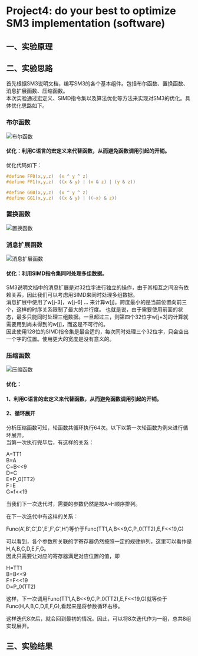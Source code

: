 # Project4: do your best to optimize SM3 implementation (software)
## 一、实验原理

## 二、实验思路
首先根据SM3说明文档，编写SM3的各个基本组件。包括布尔函数、置换函数、消息扩展函数、压缩函数。<br>
本次实验通过宏定义、SIMD指令集以及算法优化等方法来实现对SM3的优化。具体优化思路如下。<br>

### 布尔函数
![布尔函数](https://github.com/hsgroup30num1/homework-group-30/assets/129477640/e772ff0b-6b1f-4977-83fe-54be8736e19c)

#### 优化：利用C语言的宏定义来代替函数，从而避免函数调用引起的开销。
优化代码如下：<br>
```c
#define FF0(x,y,z)  (x ^ y ^ z)
#define FF1(x,y,z)  ((x & y) | (x & z) | (y & z))

#define GG0(x,y,z)  (x ^ y ^ z)
#define GG1(x,y,z)  ((x & y) | ((~x) & z))
```
### 置换函数
![置换函数](https://github.com/hsgroup30num1/homework-group-30/assets/129477640/ac586d36-6ba1-4623-86d4-d7113773bec4)

### 消息扩展函数
![消息扩展函数](https://github.com/hsgroup30num1/homework-group-30/assets/129477640/e655a62a-f375-45da-bed5-60fe44d0fd0c)

#### 优化：利用SIMD指令集同时处理多组数据。
SM3说明文档中的消息扩展是对32位字进行独立的操作，由于其相互之间没有依赖关系，因此我们可以考虑用SIMD来同时处理多组数据。<br>
消息扩展中使用了w[j-3]，w[j-6] ... 来计算w[j]。跨度最小的是当前位置向前三个，这样的时序关系限制了最大的并行度。
也就是说，由于需要使用前面的状态，最多只能同时处理三组数据。一旦超过三，则第四个32位字w[j+3]的计算就需要用到尚未得到的w[j]，而这是不可行的。<br>
因此使用128位的SIMD指令集是最合适的，每次同时处理三个32位字，只会空出一个字的位置。使用更大的宽度是没有意义的。

### 压缩函数
![压缩函数](https://github.com/hsgroup30num1/homework-group-30/assets/129477640/d0bd4415-2d52-4c5f-b6a2-75607a7a944a)

#### 优化：
#### 1、利用C语言的宏定义来代替函数，从而避免函数调用引起的开销。
#### 2、循环展开

分析压缩函数可知，轮函数共循环执行64次。以下以第一次轮函数为例来进行循环展开。<br>
当第一次执行完毕后，有这样的关系：<br>

A=TT1<br>
B=A<br>
C=B<<9<br>
D=C<br>
E=P_0(TT2)<br>
F=E<br>
G=f<<19<br>

当我们下一次迭代时，需要的参数仍然是按A~H顺序排列。<br>

在下一次迭代中有这样的关系：<br>

Func(A',B',C',D',E',F',G',H')等价于Func(TT1,A,B<<9,C,P_0(TT2),E,F<<19,G)<br>

可以看到，各个参数所关联的字寄存器仍然按照一定的规律排列，这里可以看作是H,A,B,C,D,E,F,G。<br>
因此只需要让对应的寄存器满足对应位置的值，即<br>

H=TT1<br>
B=B<<9<br>
F=F<<19<br>
D=P_0(TT2)<br>

这样，下一次调用Func(TT1,A,B<<9,C,P_0(TT2),E,F<<19,G)就等价于Func(H,A,B,C,D,E,F,G),看起来是将参数循环右移。<br>

这样迭代8次后，就会回到最初的情况。因此，可以将8次迭代作为一组，总共8组实现展开。<br>

## 三、实验结果
